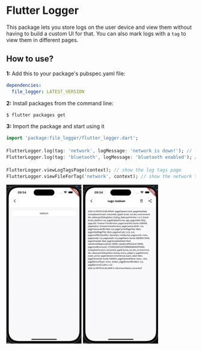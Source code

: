 # Flutter Logger

This package lets you store logs on the user device and view them without having to build a custom UI for that.
You can also mark logs with a ```tag``` to view them in different pages.

## How to use?
**1:** Add this to your package's pubspec.yaml file:
```yaml
dependencies:
  file_logger: LATEST_VERSION
```

**2:** Install packages from the command line:
```bash
$ flutter packages get
```

**3:** Import the package and start using it
```dart
import 'package:file_logger/flutter_logger.dart';

FlutterLogger.log(tag: 'network', logMessage: 'network is down!'); // log a message
FlutterLogger.log(tag: 'bluetooth', logMessage: 'bluetooth enabled'); // log a message

FlutterLogger.viewLogTagsPage(context); // show the log tags page
FlutterLogger.viewFileForTag('network', context); // show the network tag logs page
```

<img src="https://github.com/andriensis/Flutter-Logger/blob/main/doc/log-tags.png?raw=true" alt="Log tags page" width="200"/>
<img src="https://github.com/andriensis/Flutter-Logger/blob/main/doc/log-page.png?raw=true" alt="Logs page" width="200"/>